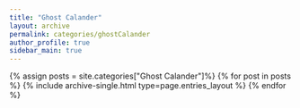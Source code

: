 ```yaml
---
title: "Ghost Calander"
layout: archive
permalink: categories/ghostCalander
author_profile: true
sidebar_main: true
---
```


{% assign posts = site.categories["Ghost Calander"]%}
{% for post in posts %} {% include archive-single.html type=page.entries_layout %} {% endfor %}
